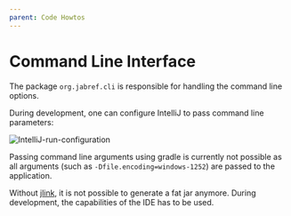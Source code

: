 ```yaml
---
parent: Code Howtos
---
```

# Command Line Interface

The package `org.jabref.cli` is responsible for handling the command line options.

During development, one can configure IntelliJ to pass command line parameters:

![IntelliJ-run-configuration](images/intellij-run-configuration-command-line.png)

Passing command line arguments using gradle is currently not possible as all arguments (such as `-Dfile.encoding=windows-1252`) are passed to the application.

Without [jlink](https://docs.oracle.com/en/java/javase/11/tools/jlink.html), it is not possible to generate a fat jar anymore. During development, the capabilities of the IDE has to be used.
